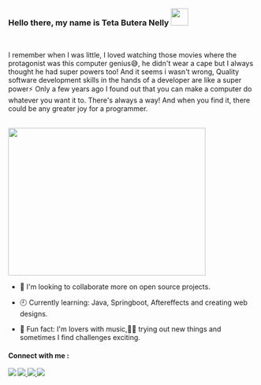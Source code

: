 <!DOCTYPE Html>
<head>
</head>
<body>
<h3> Hello there, my name is Teta Butera Nelly <img src="https://user-images.githubusercontent.com/1303154/88677602-1635ba80-d120-11ea-84d8-d263ba5fc3c0.gif" width="35" height="35" /> </h3>
  
 <br>
  <p> I remember when I was little, I loved watching those movies where the protagonist was this computer genius😅, he didn't wear a cape but I always thought he had  super powers too! And it seems i wasn't wrong, Quality software development skills in the hands of a developer are like a super power⚡ Only a few years ago I found out that you can make a computer do whatever you want it to. There's always a way! And when you find it, there could be any greater joy for a programmer.</p>
  <br>
 <img src="https://insights.dice.com/wp-content/uploads/2018/01/Freelance-Developer-Dice.jpeg" width="400" height="300" > 
  
- 🚀 I'm looking to collaborate more on open source projects.
  
- 🕘 Currently learning: Java, Springboot, Aftereffects and creating web designs.
  
- 🚖 Fun fact: I'm lovers with music,🎵🎵 trying out new things and sometimes I find challenges exciting.
  
<h4>Connect with me : <br><br>
  <a href="https://www.instagram.com/_nelly_butera/"><img src="https://camo.githubusercontent.com/7a705494c370a8412797521701153d2873fb39109edf80afc408efd0927ae2d0/68747470733a2f2f696d672e736869656c64732e696f2f62616467652f496e7374616772616d2d2532334534343035462e7376673f7374796c653d666f722d7468652d6261646765266c6f676f3d496e7374616772616d266c6f676f436f6c6f723d7768697465"></a> <a href="https://www.facebook.com/butera.odreille.nelly1/"> <img src="https://camo.githubusercontent.com/9a80e93dca22e8bc345bef4e92799c1b6fb4481f996b1d69f3f9b0590f92c057/68747470733a2f2f696d672e736869656c64732e696f2f62616467652f46616365626f6f6b2d2532333138373746322e7376673f7374796c653d666f722d7468652d6261646765266c6f676f3d46616365626f6f6b266c6f676f436f6c6f723d7768697465"></a><a href="https://www.linkedin.com/in/butera-nelly-4909a8238/">  <img src="https://camo.githubusercontent.com/7e1a1a039c75a7c4d2a91d7f97bf0a1c2adcf7cb49b7dbbfc02963a4f9fdaca4/68747470733a2f2f696d672e736869656c64732e696f2f62616467652f6c696e6b6564696e2d2532333030373742352e7376673f7374796c653d666f722d7468652d6261646765266c6f676f3d6c696e6b6564696e266c6f676f436f6c6f723d7768697465"></a><a href="mailto:buteranelly250@gmail.com">   <img src="https://camo.githubusercontent.com/571384769c09e0c66b45e39b5be70f68f552db3e2b2311bc2064f0d4a9f5983b/68747470733a2f2f696d672e736869656c64732e696f2f62616467652f476d61696c2d4431343833363f7374796c653d666f722d7468652d6261646765266c6f676f3d676d61696c266c6f676f436f6c6f723d7768697465"></a>
  </h4>
</body>
</html>
